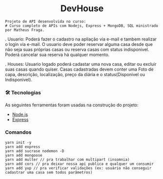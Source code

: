 <h1 align="center"> DevHouse </h1>

    Projeto de API desenvolvida no curso: 
    # Curso completo de APIs com Nodejs, Express + MongoDB, SQL ministrado por Matheus Fraga.
  
  . Usuario: Poderá fazer o cadastro na apliação via e-mail e tambem realizar o login via e-mail.
   O usuario deve poder reservar alguma casa desde que não seja suas próprias casas  ou reserva casas com status indisponivel.
   Poderá cancelar sua reserva há qualquer momento.
   
 . Houses: Usuario logado poderá cadastar uma nova casa, editar ou excluir suas casas quando quiser. Casas cadastradas devem conter uma Foto de capa, descrição, localização, preço da diária e o status(Disponivel ou Indisponivel).
 
### 🛠 Tecnologias

As seguintes ferramentas foram usadas na construção do projeto:

- [Node.js](https://nodejs.org/en/) 
- [Express](https://expressjs.com/pt-br/)
 
### Comandos 
 
```
yarn init -y
yarn add express
yarn add sucrase nodemon -D
yarn add mongoose
yarn add multer // pra trabalhar com multipart (insomnia)
yarn add cors // pra deixar nossa api publica e qualquer um consumir
yarn add yup // pra verificar validações (ex: usuário não conseguir cadastrar uma casa sem todos parâmetros)
